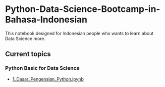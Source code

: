# Python-Data-Science-Bootcamp-in-Bahasa-Indonesian
This notebook designed for Indonesian people who wants to learn about Data Science more.



## Current topics

### Python Basic for Data Science

- [1_Dasar_Pengenalan_Python.ipynb](1_Dasar_Pengenalan_Python.ipynb)

